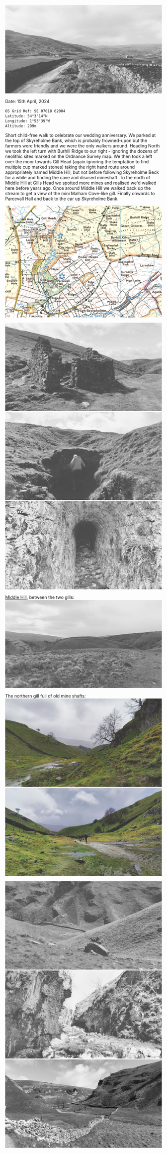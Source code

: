 ![20240415_trollers_gill_001](images/20240415_trollers_gill_001.jpg)

Date: 15th April, 2024

```
OS Grid Ref: SE 07018 62004
Latitude: 54°3'14"N
Longitude: 1°53'39"W
Altitude: 299m
```

Short child-free walk to celebrate our wedding anniversary. We parked at the top of Skyreholme Bank, which is probably frowned-upon but the farmers were friendly and we were the only walkers around. Heading North we took the left turn with Burhill Ridge to our right - ignoring the dozens of neolithic sites marked on the Ordnance Survey map. We then took a left over the moor towards Gill Head (again ignoring the temptation to find multiple cup marked stones) taking the right hand route around appropriately named Middle Hill, but not before following Skyreholme Beck for a while and finding the cave and disused mineshaft. To the north of Middle Hill at Gills Head we spotted more mines and realised we'd walked here before years ago. Once around Middle Hill we walked back up the stream to get a view of the mini Malham Cove-like gill. Finally onwards to Parcevall Hall and back to the car up Skyreholme Bank. 

![20240415_trollers_gill_map](images/20240415_trollers_gill_map.jpg)

![20240415_trollers_gill_002](images/20240415_trollers_gill_002.jpg)
![20240415_trollers_gill_003](images/20240415_trollers_gill_003.jpg)
![20240415_trollers_gill_004](images/20240415_trollers_gill_004.jpg)

[Middle Hill](https://explore.osmaps.com/pin?lat=54.053821&lon=-1.898189&zoom=16.0000), between the two gills:
![20240415_trollers_gill_005](images/20240415_trollers_gill_005.jpg)

The northern gill full of old mine shafts:
![20240415_trollers_gill_006](images/20240415_trollers_gill_006.jpg)
![20240415_trollers_gill_007](images/20240415_trollers_gill_007.jpg)

![20240415_trollers_gill_008](images/20240415_trollers_gill_008.jpg)
![20240415_trollers_gill_009](images/20240415_trollers_gill_009.jpg)
![20240415_trollers_gill_010](images/20240415_trollers_gill_010.jpg)